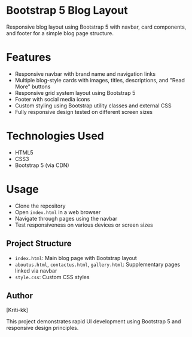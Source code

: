 # Bootstrap 5 Blog Layout
Responsive blog layout using Bootstrap 5 with navbar, card components, and footer for a simple blog page structure.

# Features
- Responsive navbar with brand name and navigation links
- Multiple blog-style cards with images, titles, descriptions, and "Read More" buttons
- Responsive grid system layout using Bootstrap 5
- Footer with social media icons
- Custom styling using Bootstrap utility classes and external CSS
- Fully responsive design tested on different screen sizes

# Technologies Used
- HTML5
- CSS3
- Bootstrap 5 (via CDN)

# Usage
- Clone the repository
- Open `index.html` in a web browser
- Navigate through pages using the navbar
- Test responsiveness on various devices or screen sizes

## Project Structure
- `index.html`: Main blog page with Bootstrap layout
- `aboutus.html`, `contactus.html`, `gallery.html`: Supplementary pages linked via navbar
- `style.css`: Custom CSS styles

## Author
[Kriti-kk]

This project demonstrates rapid UI development using Bootstrap 5 and responsive design principles.
